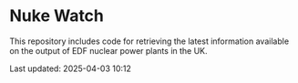 # Nuke Watch

This repository includes code for retrieving the latest information available on the output of EDF nuclear power plants in the UK.

Last updated: 2025-04-03 10:12